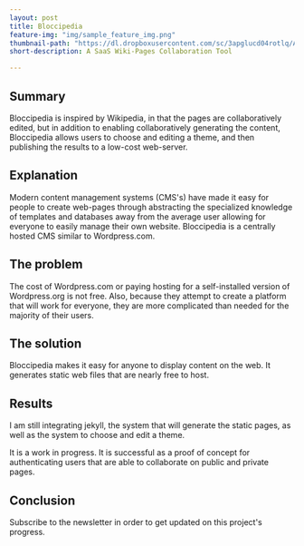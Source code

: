 ```yaml
---
layout: post
title: Bloccipedia
feature-img: "img/sample_feature_img.png"
thumbnail-path: "https://dl.dropboxusercontent.com/sc/3apglucd04rotlq/AADnhvC_li81Wt2xxUJ5gBf9a"
short-description: A SaaS Wiki-Pages Collaboration Tool

---
```


## Summary
Bloccipedia is inspired by Wikipedia, in that the pages are collaboratively edited, but in addition to enabling collaboratively generating the content, Bloccipedia allows users to choose and editing a theme, and then publishing the results to a low-cost web-server.

## Explanation
Modern content management systems (CMS's) have made it easy for people to create web-pages through abstracting the specialized knowledge of templates and databases away from the average user allowing for everyone to easily manage their own website. Bloccipedia is a centrally hosted CMS similar to Wordpress.com.

## The problem
The cost of Wordpress.com or paying hosting for a self-installed version of Wordpress.org is not free. Also, because they attempt to create a platform that will work for everyone, they are more complicated than needed for the majority of their users.

## The solution
Bloccipedia makes it easy for anyone to display content on the web. It generates static web files that are nearly free to host.

## Results
I am still integrating jekyll, the system that will generate the static pages, as well as the system to choose and edit a theme.

It is a work in progress. It is successful as a proof of concept for authenticating users that are able to collaborate on public and private pages.

## Conclusion
Subscribe to the newsletter in order to get updated on this project's progress.
